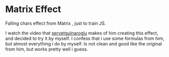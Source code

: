# Matrix Effect

Falling chars effect from Matrix , just to train JS.

I watch the video that [servetgulnaroglu](https://github.com/servetgulnaroglu) makes of him creating this effect, and decided to try it by myself.
I confess that i use some formulas from him, but almost everything i do by myself. Is not clean and good like the original from him, but works pretty well i guess.